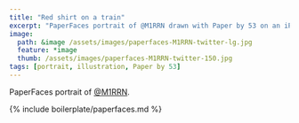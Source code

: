 ```yaml
---
title: "Red shirt on a train"
excerpt: "PaperFaces portrait of @M1RRN drawn with Paper by 53 on an iPad."
image: 
  path: &image /assets/images/paperfaces-M1RRN-twitter-lg.jpg 
  feature: *image
  thumb: /assets/images/paperfaces-M1RRN-twitter-150.jpg
tags: [portrait, illustration, Paper by 53]
---
```


PaperFaces portrait of [@M1RRN](http://twitter.com/M1RRN).

{% include boilerplate/paperfaces.md %}